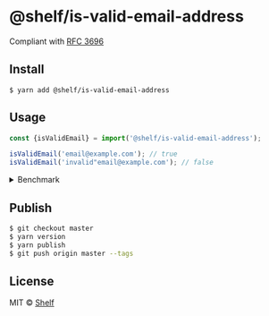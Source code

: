# @shelf/is-valid-email-address

Compliant with [RFC 3696](https://www.rfc-editor.org/rfc/rfc3696#section-3)

## Install

```
$ yarn add @shelf/is-valid-email-address
```

## Usage

```js
const {isValidEmail} = import('@shelf/is-valid-email-address');

isValidEmail('email@example.com'); // true
isValidEmail('invalid"email@example.com'); // false
```

<details>
<summary>Benchmark</summary>

```
test@somemail.com:
2 157 335 ops/s, ±3.85%    | 86.93% slower

Abc\@def@example.com:
1 555 215 ops/s, ±0.71%    | 90.57% slower

very."(),:;<>[]".VERY."very@\\ very".unusual@strange.example.com:
917 709 ops/s, ±0.20%      | slowest, 94.44% slower

much."more\ unusual"@example.com:
1 505 956 ops/s, ±0.20%    | 90.87% slower

@test.com:
1 762 869 ops/s, ±0.21%    | 89.32% slower

@@mail.com:
3 410 584 ops/s, ±0.18%    | 79.33% slower

test..test@sdf.com:
16 500 605 ops/s, ±0.21%   | fastest

mlewan.@att.net:
3 327 090 ops/s, ±0.20%    | 79.84% slower
```

</details>

## Publish

```sh
$ git checkout master
$ yarn version
$ yarn publish
$ git push origin master --tags
```

## License

MIT © [Shelf](https://shelf.io)
